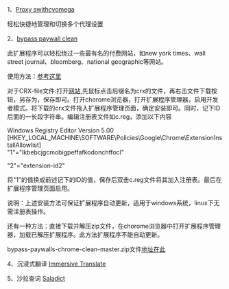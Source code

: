 1、[Proxy swithcyomega](https://chromewebstore.google.com/detail/proxy-switchyomega/padekgcemlokbadohgkifijomclgjgif?hl=zh-CN)

轻松快捷地管理和切换多个代理设置

2、[bypass paywall clean](https://gitflic.ru/project/magnolia1234/bpc_uploads)

此扩展程序可以轻松绕过一些最有名的付费网站，如new york times、wall street journal、bloomberg、national geographic等网站。

使用方法：[参考这里](https://github.com/bpc-clone/bypass-paywalls-chrome-clean/blob/master/README.md#installation)

对于CRX-file文件:打开[网站](https://gitflic.ru/project/magnolia1234/bpc_uploads),先鼠标点击后缀名为crx的文件，再右击文件下载按钮，另存为，保存即可。打开chorome浏览器，打开扩展程序管理器，启用开发者模式。将下载的crx文件拖入扩展程序管理页面，确定安装即可。同时，记下ID后面的一长段字符串。编辑注册表文件如c.reg，添加以下内容

Windows Registry Editor Version 5.00  
[HKEY_LOCAL_MACHINE\SOFTWARE\Policies\Google\Chrome\ExtensionInstallAllowlist]  
"1"="lkbebcjgcmobigpeffafkodonchffocl"

"2"="extension-id2"

将"1"的值换成前述记下的ID的值，保存后双击c.reg文件将其加入注册表。最后在扩展程序管理页面启用。

说明：上述安装方法可保证扩展程序自动更新，适用于windows系统，linux下无需注册表操作。

还有一种方法：直接下载并解压zip文件，在chorome浏览器中打开扩展程序管理器，加载已解压扩展程序。此方法扩展程序不能自动更新。

bypass-paywalls-chrome-clean-master.zip文件[地址在此](https://gitflic.ru/project/magnolia1234/bpc_uploads/blob/raw?file=bypass-paywalls-chrome-clean-master.zip)

4、沉浸式翻译 [Immersive Translate](https://chromewebstore.google.com/detail/immersive-translate-trans/bpoadfkcbjbfhfodiogcnhhhpibjhbnh)

5、沙拉查词 [Saladict](https://chromewebstore.google.com/detail/cdonnmffkdaoajfknoeeecmchibpmkmg)


